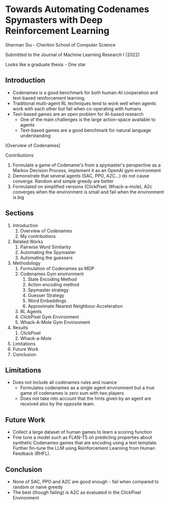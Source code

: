# Towards Automating Codenames Spymasters with Deep Reinforcement Learning

Sherman Siu - Cheriton School of Computer Science

Submitted to the Journal of Machine Learning Research I (2022)

Looks like a graduate thesis - One star

## Introduction

* Codenames is a good benchmark for both human-AI cooperation and text-based reinforcement learning.
* Traditional multi-agent RL techniques tend to work well when agents work with each other but fail when co-operating with humans
* Text-based games are an open problem for AI-based research
  * One of the main challenges is the large action-space available to agents
  * Text-based games are a good benchmark for natural language understanding

[Overview of Codenames]

Contributions

1. Formulate a game of Codename's from a spymaster's perspective as a Markov Decision Process, implement it as an OpenAI gym environment
2. Demonstrate that several agents (SAC, PPO, A2C...) do not cause converge. Random and simple greedy are better
3. Formulated on simplified versions (ClickPixel, Whack-a-mole), A2c converges when the environment is small and fail when the environment is big

## Sections

1. Introduction
   1. Overview of Codenames
   2. My contributions
2. Related Works
   1. Pairwise Word Similarity
   2. Automating the Spymaster
   3. Automating the guessers
3. Methodology
   1. Formulation of Codenames as MDP
   2. Codenames Gym environment
      1. State Encoding Method
      2. Action encoding method
      3. Spymaster strategy
      4. Guesser Strategy
      5. Word Embeddings
      6. Approximate Nearest Neighbour Acceleration
   3. RL Agents
   4. ClickPixel Gym Environment
   5. Whack-A-Mole Gym Environment
4. Results
   1. ClickPixel
   2. Whack-a-Mole
5. Limitations
6. Future Work
7. Conclusion

## Limitations

* Does not include all codenames rules and nuance
  * Formulates codenames as a single agent environment but a true game of codenames is zero sum with two players
  * Does not take into account that the hints given by an agent are received also by the opposite team.

## Future Work

* Collect a large dataset of human games to learn a scoring function
* Fine tune a model such as FLAN-T5 on predicting properties about synthetic Codenames games that are encoding using a text template. Further fin-tune the LLM using Reinforcement Learning from Human Feedback (RHFL).
  
## Conclusion

* None of SAC, PPO and A2C are good enough - fail when compared to random or naive greedy
* The best (though failing) is A2C as evaluated in the ClickPixel Environment